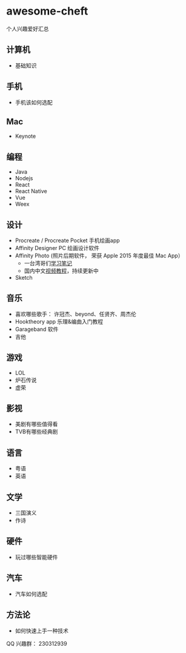 # awesome-cheft
个人兴趣爱好汇总

## 计算机
  * 基础知识

## 手机
  * 手机该如何选配

## Mac
  * Keynote

## 编程
  * Java
  * Nodejs
  * React
  * React  Native
  * Vue
  * Weex

## 设计
  * Procreate / Procreate Pocket 手机绘画app
  * Affinity Designer PC 绘画设计软件
  * Affinity Photo (照片后期软件， 荣获 Apple 2015 年度最佳 Mac App）
    * 一台湾哥们[学习笔记](http://pala.tw/begin-to-learn-affinity-photo/)
    * 国内中文[视频教程](http://tieba.baidu.com/p/4618299526)，持续更新中
  * Sketch

## 音乐
  * 喜欢哪些歌手： 许冠杰、beyond、任贤齐、周杰伦
  * Hooktheory app 乐理&编曲入门教程
  * Garageband 软件
  * 吉他
 
## 游戏
  * LOL
  * 炉石传说
  * 虚荣

## 影视
  * 美剧有哪些值得看
  * TVB有哪些经典剧

## 语言
  * 粤语
  * 英语

## 文学
  * 三国演义
  * 作诗

## 硬件
  * 玩过哪些智能硬件

## 汽车
  * 汽车如何选配

## 方法论
  * 如何快速上手一种技术

QQ 兴趣群： 230312939
